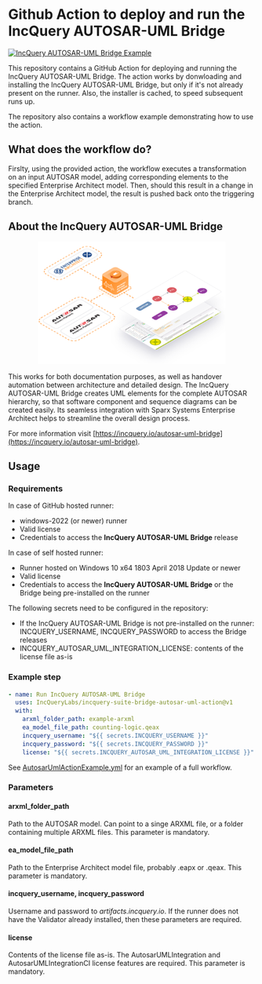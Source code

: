 # Github Action to deploy and run the IncQuery AUTOSAR-UML Bridge

[![IncQuery AUTOSAR-UML Bridge Example](https://github.com/IncQueryLabs/incquery-suite-bridge-autosar-uml-action/actions/workflows/AutosarUmlActionExample.yml/badge.svg)](https://github.com/IncQueryLabs/incquery-suite-bridge-autosar-uml-action/actions/workflows/AutosarUmlActionExample.yml)

This repository contains a GitHub Action for deploying and running the IncQuery AUTOSAR-UML Bridge.
 The action works by donwloading and installing the IncQuery AUTOSAR-UML Bridge, but only if it's 
 not already present on the runner. Also, the installer is cached, to speed subsequent runs up.
 
The repository also contains a workflow example demonstrating how to use the action.

## What does the workflow do?

Firslty, using the provided action, the workflow executes a transformation on an input AUTOSAR model,
 adding corresponding elements to the specified Enterprise Architect model.
 Then, should this result in a change in the Enterprise Architect model, the result is pushed back onto the
 triggering branch.

## About the IncQuery AUTOSAR-UML Bridge

<p align="center">
  <img height=250 src="./images/connections.svg">
</p>

This works for both documentation purposes, as well as handover automation between architecture and detailed design.
 The IncQuery AUTOSAR-UML Bridge creates UML elements for the complete AUTOSAR hierarchy, so that software component
 and sequence diagrams can be created easily.
 Its seamless integration with Sparx Systems Enterprise Architect helps to streamline the overall design process.

For more information visit [https://incquery.io/autosar-uml-bridge](https://incquery.io/autosar-uml-bridge).

## Usage

### Requirements

In case of GitHub hosted runner:
- windows-2022 (or newer) runner
- Valid license
- Credentials to access the **IncQuery AUTOSAR-UML Bridge** release

In case of self hosted runner:
- Runner hosted on Windows 10 x64 1803 April 2018 Update or newer
- Valid license
- Credentials to access the **IncQuery AUTOSAR-UML Bridge** or the Bridge being pre-installed on the runner

The following secrets need to be configured in the repository:
- If the IncQuery AUTOSAR-UML Bridge is not pre-installed on the runner:
 INCQUERY_USERNAME, INCQUERY_PASSWORD to access the Bridge releases
- INCQUERY_AUTOSAR_UML_INTEGRATION_LICENSE: contents of the license file as-is

### Example step

```yaml
- name: Run IncQuery AUTOSAR-UML Bridge
  uses: IncQueryLabs/incquery-suite-bridge-autosar-uml-action@v1
  with:
    arxml_folder_path: example-arxml
    ea_model_file_path: counting-logic.qeax
    incquery_username: "${{ secrets.INCQUERY_USERNAME }}"
    incquery_password: "${{ secrets.INCQUERY_PASSWORD }}"
    license: "${{ secrets.INCQUERY_AUTOSAR_UML_INTEGRATION_LICENSE }}"
```

See [AutosarUmlActionExample.yml](.github/workflows/AutosarUmlActionExample.yml) for an example of a full workflow.

### Parameters

#### arxml_folder_path

Path to the AUTOSAR model. Can point to a singe ARXML file, or a folder containing multiple ARXML files.
 This parameter is mandatory.

#### ea_model_file_path

Path to the Enterprise Architect model file, probably .eapx or .qeax.
 This parameter is mandatory.

#### incquery_username, incquery_password

Username and password to *artifacts.incquery.io*.
 If the runner does not have the Validator already installed, then these parameters are required.

#### license

Contents of the license file as-is. The AutosarUMLIntegration and AutosarUMLIntegrationCI license features are required.
 This parameter is mandatory.
